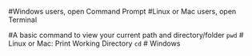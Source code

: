 #Windows users, open Command Prompt
#Linux or Mac users, open Terminal

#A basic command to view your current path and directory/folder
`pwd` # Linux or Mac: Print Working Directory
`cd` # Windows 
